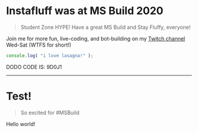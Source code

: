 # Instafluff was at MS Build 2020

> Student Zone HYPE! Have a great MS Build and Stay Fluffy, everyone!

Join me for more fun, live-coding, and bot-building on my [Twitch channel](https://twitch.tv/instafluff) Wed-Sat (WTFS for short!)

```js
console.log( "i love lasagna!" );
```

DODO CODE IS: 9D0J1

---
# Test!

> So excited for #MSBuild

Hello world!
